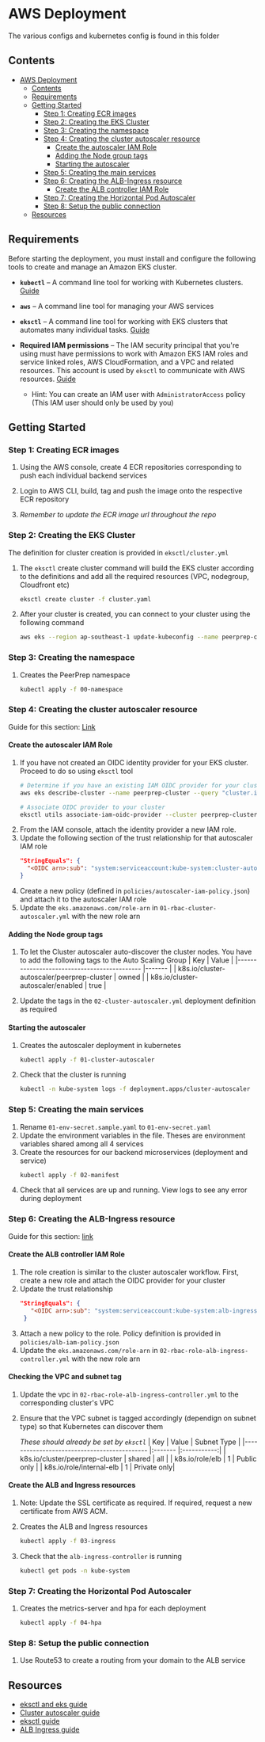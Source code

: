 # AWS Deployment
The various configs and kubernetes config is found in this folder

## Contents
- [AWS Deployment](#aws-deployment)
  - [Contents](#contents)
  - [Requirements](#requirements)
  - [Getting Started](#getting-started)
    - [Step 1: Creating ECR images](#step-1-creating-ecr-images)
    - [Step 2: Creating the EKS Cluster](#step-2-creating-the-eks-cluster)
    - [Step 3: Creating the namespace](#step-3-creating-the-namespace)
    - [Step 4: Creating the cluster autoscaler resource](#step-4-creating-the-cluster-autoscaler-resource)
      - [Create the autoscaler IAM Role](#create-the-autoscaler-iam-role)
      - [Adding the Node group tags](#adding-the-node-group-tags)
      - [Starting the autoscaler](#starting-the-autoscaler)
    - [Step 5: Creating the main services](#step-5-creating-the-main-services)
    - [Step 6: Creating the ALB-Ingress resource](#step-6-creating-the-alb-ingress-resource)
      - [Create the ALB controller IAM Role](#create-the-alb-controller-iam-role)
    - [Step 7: Creating the Horizontal Pod Autoscaler](#step-7-creating-the-horizontal-pod-autoscaler)
    - [Step 8: Setup the public connection](#step-8-setup-the-public-connection)
  - [Resources](#resources)

## Requirements
Before starting the deployment, you must install and configure the following tools to create and manage an Amazon EKS cluster.

* **`kubectl`** – A command line tool for working with Kubernetes clusters. [Guide](https://docs.aws.amazon.com/eks/latest/userguide/install-kubectl.html)

* **`aws`** – A command line tool for managing your AWS services

* **`eksctl`** – A command line tool for working with EKS clusters that automates many individual tasks. [Guide](https://docs.aws.amazon.com/eks/latest/userguide/eksctl.html)

* **Required IAM permissions** – The IAM security principal that you're using must have permissions to work with Amazon EKS IAM roles and service linked roles, AWS CloudFormation, and a VPC and related resources. This account is used by `eksctl` to communicate with AWS resources. [Guide](https://docs.aws.amazon.com/eks/latest/userguide/getting-started-eksctl.html)
  * Hint: You can create an IAM user with `AdministratorAccess` policy (This IAM user should only be used by you)



## Getting Started

### Step 1: Creating ECR images
1. Using the AWS console, create 4 ECR repositories corresponding to push each individual backend services

2. Login to AWS CLI, build, tag and push the image onto the respective ECR repository

3. *Remember to update the ECR image url throughout the repo*


### Step 2: Creating the EKS Cluster
The definition for cluster creation is provided in `eksctl/cluster.yml`

1. The `eksctl` create cluster command will build the EKS cluster according to the definitions and add all the required resources (VPC, nodegroup, Cloudfront etc)

    ``` bash
    eksctl create cluster -f cluster.yaml
    ```
2. After your cluster is created, you can connect to your cluster using the following command
    ``` bash
    aws eks --region ap-southeast-1 update-kubeconfig --name peerprep-cluster
    ```

### Step 3: Creating the namespace
1. Creates the PeerPrep namespace
    ``` bash
    kubectl apply -f 00-namespace
    ```

### Step 4: Creating the cluster autoscaler resource
Guide for this section: [Link](https://computingforgeeks.com/enable-cluster-autoscaler-in-an-eks-cluster/)
#### Create the autoscaler IAM Role
1. If you have not created an OIDC identity provider for your EKS cluster. Proceed to do so using `eksctl` tool
    ```bash
    # Determine if you have an existing IAM OIDC provider for your cluster.
    aws eks describe-cluster --name peerprep-cluster --query "cluster.identity.oidc.issuer" --output text

    # Associate OIDC provider to your cluster
    eksctl utils associate-iam-oidc-provider --cluster peerprep-cluster --approve
    ```
2. From the IAM console, attach the identity provider a new IAM role.
3. Update the following section of the trust relationship for that autoscaler IAM role
    ``` json
    "StringEquals": {
      "<OIDC arn>:sub": "system:serviceaccount:kube-system:cluster-autoscaler"
    }
    ```
4. Create a new policy (defined in `policies/autoscaler-iam-policy.json`) and attach it to the autoscaler IAM role
5. Update the `eks.amazonaws.com/role-arn` in `01-rbac-cluster-autoscaler.yml` with the new role arn

#### Adding the Node group tags
1. To let the Cluster autoscaler auto-discover the cluster nodes. You have to add the following tags to the Auto Scaling Group
    | Key                                      	  | Value 	|
    |-------------------------------------------- |-------	|
    | k8s.io/cluster-autoscaler/peerprep-cluster  | owned 	|
    | k8s.io/cluster-autoscaler/enabled        	  | true  	|

2. Update the tags in the `02-cluster-autoscaler.yml` deployment definition as required


#### Starting the autoscaler
1. Creates the autoscaler deployment in kubernetes
   ``` bash
   kubectl apply -f 01-cluster-autoscaler
   ```

2. Check that the cluster is running
   ``` bash
   kubectl -n kube-system logs -f deployment.apps/cluster-autoscaler
   ```



### Step 5: Creating the main services
1. Rename `01-env-secret.sample.yaml` to `01-env-secret.yaml`
2. Update the environment variables in the file. Theses are environment variables shared among all 4 services
3. Create the resources for our backend microservices (deployment and service)
    ``` bash
    kubectl apply -f 02-manifest
    ```
4. Check that all services are up and running. View logs to see any error during deployment

### Step 6: Creating the ALB-Ingress resource
Guide for this section: [link](https://medium.com/cloudzone/aws-alb-ingress-controller-guide-ec16233f5903)

#### Create the ALB controller IAM Role
1. The role creation is similar to the cluster autoscaler workflow. First, create a new role and attach the OIDC provider for your cluster
2. Update the trust relationship
   ``` json
   "StringEquals": {
      "<OIDC arn>:sub": "system:serviceaccount:kube-system:alb-ingress-controller"
    }
    ```
3. Attach a new policy to the role. Policy definition is provided in `policies/alb-iam-policy.json`
4. Update the `eks.amazonaws.com/role-arn` in `02-rbac-role-alb-ingress-controller.yml` with the new role arn

#### Checking the VPC and subnet tag
1. Update the vpc in `02-rbac-role-alb-ingress-controller.yml` to the corresponding cluster's VPC
2. Ensure that the VPC subnet is tagged accordingly (dependign on subnet type) so that Kubernetes can discover them

    *These should already be set by `eksctl`*
    | Key                                      	  | Value 	| Subnet Type |
    |-------------------------------------------- |:------- |:-----------:|
    | k8s.io/cluster/peerprep-cluster             | shared 	| all         |
    | k8s.io/role/elb                         	  | 1  	    | Public only |
    | k8s.io/role/internal-elb                    | 1  	    | Private only|


#### Create the ALB and Ingress resources
1. Note: Update the SSL certificate as required. If required, request a new certificate from AWS ACM.

2. Creates the ALB and Ingress resources
   ``` bash
   kubectl apply -f 03-ingress
   ```

3. Check that the `alb-ingress-controller` is running
   ``` bash
   kubectl get pods -n kube-system
   ```

### Step 7: Creating the Horizontal Pod Autoscaler
1. Creates the metrics-server and hpa for each deployment
   ``` bash
   kubectl apply -f 04-hpa
   ```


### Step 8: Setup the public connection
1. Use Route53 to create a routing from your domain to the ALB service




## Resources
* [eksctl and eks guide](https://towardsdatascience.com/kubernetes-application-deployment-with-aws-eks-and-ecr-4600e11b2d3c)
* [Cluster autoscaler guide](https://computingforgeeks.com/enable-cluster-autoscaler-in-an-eks-cluster/)
* [eksctl guide](https://docs.aws.amazon.com/eks/latest/userguide/getting-started-eksctl.html)
* [ALB Ingress guide](https://medium.com/cloudzone/aws-alb-ingress-controller-guide-ec16233f5903)